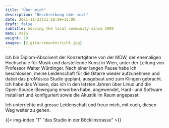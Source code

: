 ```yaml
---
title: "Über mich"
description: "Beschreibung über mich"
date: 2021-11-23T21:18:08+11:00
draft: false
subtitle: Serving the local community since 1999
menu: main
weight: 20
images: [2_gitarrenunterricht.jpg]
---
```


Ich bin Diplom-Absolvent der Konzertgitarre von der MDW, der ehemaligen Hochschule für Musik und darstellende Kunst in Wien, unter der Leitung von Professor Walter Würdinger. Nach einer langen Pause habe ich beschlossen, meine Leidenschaft für die Gitarre wieder aufzunehmen und dabei das proMúsica Studio geplant, ausgebaut und zum Klingen gebracht. Ich habe das Wissen, das ich in den letzten Jahren über Linux und die Open-Source-Bewegung erworben habe, angewendet, Hard- und Software installiert und konfiguriert sowie die Akustik im Raum angepasst.

Ich unterrichte mit grosse Leidenschaft und freue mich, mit euch, diesen Weg weiter zu gehen.

{{< img-index "1" "das Studio in der Böcklinstrasse" >}}
